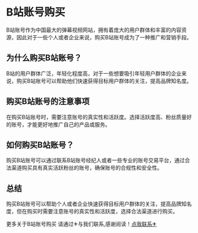 # B站账号购买

B站账号作为中国最大的弹幕视频网站，拥有着庞大的用户群体和丰富的内容资源，因此对于一些个人或者企业来说，购买B站账号成为了一种推广和营销手段。

## 为什么购买B站账号？

B站的用户群体广泛，年轻化程度高，对于一些想要吸引年轻用户群体的企业来说，购买B站账号可以帮助他们快速获得目标用户群体的关注，提高品牌知名度。

## 购买B站账号的注意事项

在购买B站账号时，需要注意账号的真实性和活跃度。选择活跃度高、粉丝质量好的账号，才能更好地推广自己的产品或服务。

## 如何购买B站账号？

购买B站账号可以通过联系B站账号经纪人或者一些专业的账号交易平台，通过合法渠道购买具有真实活跃粉丝的账号，确保账号的合规性和安全性。

## 总结

购买B站账号可以帮助个人或者企业快速获得目标用户群体的关注，提高品牌知名度，但在购买时需要注意账号的真实性和活跃度，选择合法渠道进行购买。

更多关于B站账号购买 请通过✈与我们联系,感谢阅读！[点我联系✈](https://cdn.G208.com)